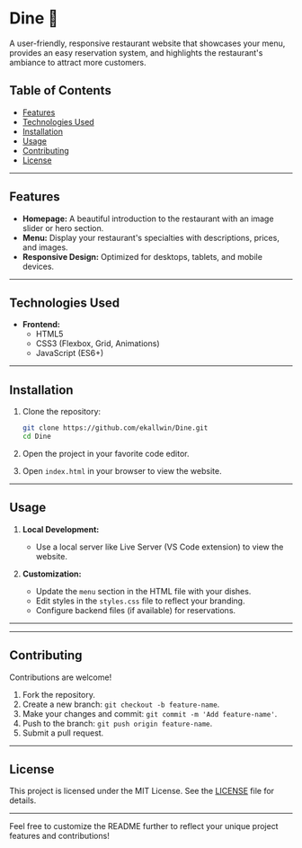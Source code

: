 # Dine 🍴  
A user-friendly, responsive restaurant website that showcases your menu, provides an easy reservation system, and highlights the restaurant's ambiance to attract more customers.  

## Table of Contents  
- [Features](#features)  
- [Technologies Used](#technologies-used)  
- [Installation](#installation)  
- [Usage](#usage)  
- [Contributing](#contributing)  
- [License](#license)  

---

## Features  
- **Homepage:** A beautiful introduction to the restaurant with an image slider or hero section.  
- **Menu:** Display your restaurant's specialties with descriptions, prices, and images.  
- **Responsive Design:** Optimized for desktops, tablets, and mobile devices.  

---

## Technologies Used  
- **Frontend:**  
  - HTML5  
  - CSS3 (Flexbox, Grid, Animations)  
  - JavaScript (ES6+)  

---

## Installation  

1. Clone the repository:  
   ```bash  
   git clone https://github.com/ekallwin/Dine.git  
   cd Dine  
   ```  

2. Open the project in your favorite code editor.  

3. Open `index.html` in your browser to view the website.  

---

## Usage  

1. **Local Development:**  
   - Use a local server like Live Server (VS Code extension) to view the website.  

2. **Customization:**  
   - Update the `menu` section in the HTML file with your dishes.  
   - Edit styles in the `styles.css` file to reflect your branding.  
   - Configure backend files (if available) for reservations.  

---


---

## Contributing  
Contributions are welcome!  
1. Fork the repository.  
2. Create a new branch: `git checkout -b feature-name`.  
3. Make your changes and commit: `git commit -m 'Add feature-name'`.  
4. Push to the branch: `git push origin feature-name`.  
5. Submit a pull request.  

---

## License  
This project is licensed under the MIT License. See the [LICENSE](LICENSE) file for details.  

---

Feel free to customize the README further to reflect your unique project features and contributions!